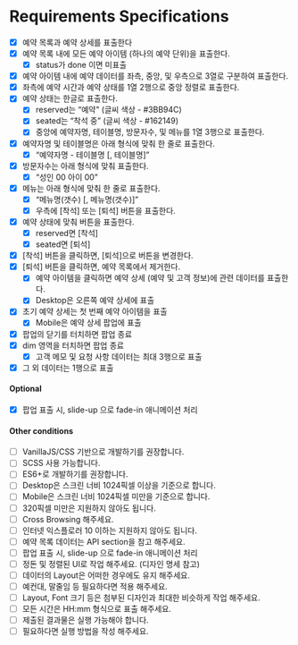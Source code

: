 # Requirements Specifications

- [x] 예약 목록과 예약 상세를 표출한다
- [x] 예약 목록 내에 모든 예약 아이템 (하나의 예약 단위)을 표출한다.
  - [x] status가 done 이면 미표출
- [x] 예약 아이템 내에 예약 데이터를 좌측, 중앙, 및 우측으로 3열로 구분하여 표출한다.
- [x] 좌측에 예약 시간과 예약 상태를 1열 2행으로 중앙 정렬로 표출한다.
- [x] 예약 상태는 한글로 표출한다.
  - [x] reserved는 “예약" (글씨 색상 - #3BB94C)
  - [x] seated는 “착석 중” (글씨 색상 - #162149)
  - [x] 중앙에 예약자명, 테이블명, 방문자수, 및 메뉴를 1열 3행으로 표출한다.
- [x] 예약자명 및 테이블명은 아래 형식에 맞춰 한 줄로 표출한다.
  - [x] “예약자명 - 테이블명 [, 테이블명]”
- [x] 방문자수는 아래 형식에 맞춰 표출한다.
  - [x] “성인 00 아이 00”
- [x] 메뉴는 아래 형식에 맞춰 한 줄로 표출한다.
  - [x] “메뉴명(갯수) [, 메뉴명(갯수)]”
  - [x] 우측에 [착석] 또는 [퇴석] 버튼을 표출한다.
- [x] 예약 상태에 맞춰 버튼을 표출한다.
  - [x] reserved면 [착석]
  - [x] seated면 [퇴석]
- [x] [착석] 버튼을 클릭하면, [퇴석]으로 버튼을 변경한다.
- [x] [퇴석] 버튼을 클릭하면, 예약 목록에서 제거한다.
  - [x] 예약 아이템을 클릭하면 예약 상세 (예약 및 고객 정보)에 관련 데이터를 표출한다.
  - [x] Desktop은 오른쪽 예약 상세에 표출
- [x] 초기 예약 상세는 첫 번째 예약 아이템을 표출
  - [x] Mobile은 예약 상세 팝업에 표출
- [x] 팝업의 닫기를 터치하면 팝업 종료
- [x] dim 영역을 터치하면 팝업 종료
  - [x] 고객 메모 및 요청 사항 데이터는 최대 3행으로 표출
- [x] 그 외 데이터는 1행으로 표출

#### Optional

- [x] 팝업 표출 시, slide-up 으로 fade-in 애니메이션 처리

#### Other conditions

- [ ] VanillaJS/CSS 기반으로 개발하기를 권장합니다.
- [ ] SCSS 사용 가능합니다.
- [ ] ES6+로 개발하기를 권장합니다.
- [ ] Desktop은 스크린 너비 1024픽셀 이상을 기준으로 합니다.
- [ ] Mobile은 스크린 너비 1024픽셀 미만을 기준으로 합니다.
- [ ] 320픽셀 미만은 지원하지 않아도 됩니다.
- [ ] Cross Browsing 해주세요.
- [ ] 인터넷 익스플로러 10 이하는 지원하지 않아도 됩니다.
- [ ] 예약 목록 데이터는 API section을 참고 해주세요.
- [ ] 팝업 표출 시, slide-up 으로 fade-in 애니메이션 처리
- [ ] 정돈 및 정렬된 UI로 작업 해주세요. (디자인 명세 참고)
- [ ] 데이터의 Layout은 어떠한 경우에도 유지 해주세요.
- [ ] 예컨대, 말줄임 등 필요하다면 적용 해주세요.
- [ ] Layout, Font 크기 등은 첨부된 디자인과 최대한 비슷하게 작업 해주세요.
- [ ] 모든 시간은 HH:mm 형식으로 표출 해주세요.
- [ ] 제출된 결과물은 실행 가능해야 합니다.
- [ ] 필요하다면 실행 방법을 작성 해주세요.
